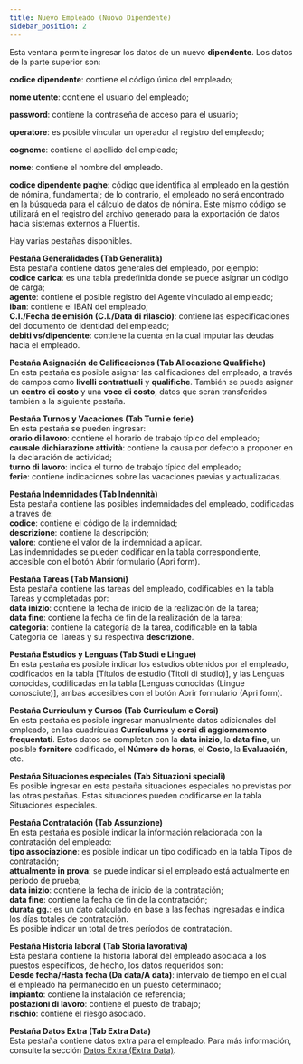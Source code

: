 ```yaml
---
title: Nuevo Empleado (Nuovo Dipendente)
sidebar_position: 2
---
```


Esta ventana permite ingresar los datos de un nuevo **dipendente**. Los datos de la parte superior son:

**codice dipendente**: contiene el código único del empleado;  

**nome utente**: contiene el usuario del empleado;  

**password**: contiene la contraseña de acceso para el usuario;  

**operatore**: es posible vincular un operador al registro del empleado;  

**cognome**: contiene el apellido del empleado;  

**nome**: contiene el nombre del empleado.  

**codice dipendente paghe**: código que identifica al empleado en la gestión de nómina, fundamental; de lo contrario, el empleado no será encontrado en la búsqueda para el cálculo de datos de nómina. Este mismo código se utilizará en el registro del archivo generado para la exportación de datos hacia sistemas externos a Fluentis.  

Hay varias pestañas disponibles.

**Pestaña Generalidades (Tab Generalità)**     
Esta pestaña contiene datos generales del empleado, por ejemplo:  
**codice carica**: es una tabla predefinida donde se puede asignar un código de carga;  
**agente**: contiene el posible registro del Agente vinculado al empleado;  
**iban**: contiene el IBAN del empleado;  
**C.I./Fecha de emisión (C.I./Data di rilascio)**: contiene las especificaciones del documento de identidad del empleado;  
**debiti vs/dipendente**: contiene la cuenta en la cual imputar las deudas hacia el empleado.  

**Pestaña Asignación de Calificaciones (Tab Allocazione Qualifiche)**     
En esta pestaña es posible asignar las calificaciones del empleado, a través de campos como **livelli contrattuali** y **qualifiche**. También se puede asignar un **centro di costo** y una **voce di costo**, datos que serán transferidos también a la siguiente pestaña.  

**Pestaña Turnos y Vacaciones (Tab Turni e ferie)**     
En esta pestaña se pueden ingresar:  
**orario di lavoro**: contiene el horario de trabajo típico del empleado;  
**causale dichiarazione attività**: contiene la causa por defecto a proponer en la declaración de actividad;  
**turno di lavoro**: indica el turno de trabajo típico del empleado;  
**ferie**: contiene indicaciones sobre las vacaciones previas y actualizadas.  

**Pestaña Indemnidades (Tab Indennità)**     
Esta pestaña contiene las posibles indemnidades del empleado, codificadas a través de:  
**codice**: contiene el código de la indemnidad;  
**descrizione**: contiene la descripción;  
**valore**: contiene el valor de la indemnidad a aplicar.  
Las indemnidades se pueden codificar en la tabla correspondiente, accesible con el botón Abrir formulario (Apri form).  

**Pestaña Tareas (Tab Mansioni)**     
Esta pestaña contiene las tareas del empleado, codificables en la tabla Tareas y completadas por:  
**data inizio**: contiene la fecha de inicio de la realización de la tarea;  
**data fine**: contiene la fecha de fin de la realización de la tarea;  
**categoria**: contiene la categoría de la tarea, codificable en la tabla Categoría de Tareas y su respectiva **descrizione**.  

**Pestaña Estudios y Lenguas (Tab Studi e Lingue)**     
En esta pestaña es posible indicar los estudios obtenidos por el empleado, codificados en la tabla [Títulos de estudio (Titoli di studio)], y las Lenguas conocidas, codificadas en la tabla [Lenguas conocidas (Lingue conosciute)], ambas accesibles con el botón Abrir formulario (Apri form).  

**Pestaña Currículum y Cursos (Tab Curriculum e Corsi)**     
En esta pestaña es posible ingresar manualmente datos adicionales del empleado, en las cuadrículas **Currículums** y **corsi di aggiornamento frequentati**. Estos datos se completan con la **data inizio**, la **data fine**, un posible **fornitore** codificado, el **Número de horas**, el **Costo**, la **Evaluación**, etc.  

**Pestaña Situaciones especiales (Tab Situazioni speciali)**     
Es posible ingresar en esta pestaña situaciones especiales no previstas por las otras pestañas. Estas situaciones pueden codificarse en la tabla Situaciones especiales.  

**Pestaña Contratación (Tab Assunzione)**     
En esta pestaña es posible indicar la información relacionada con la contratación del empleado:  
**tipo associazione**: es posible indicar un tipo codificado en la tabla Tipos de contratación;  
**attualmente in prova**: se puede indicar si el empleado está actualmente en período de prueba;  
**data inizio**: contiene la fecha de inicio de la contratación;  
**data fine**: contiene la fecha de fin de la contratación;  
**durata gg.**: es un dato calculado en base a las fechas ingresadas e indica los días totales de contratación.  
Es posible indicar un total de tres períodos de contratación.  

**Pestaña Historia laboral (Tab Storia lavorativa)**     
Esta pestaña contiene la historia laboral del empleado asociada a los puestos específicos, de hecho, los datos requeridos son:  
**Desde fecha/Hasta fecha (Da data/A data)**: intervalo de tiempo en el cual el empleado ha permanecido en un puesto determinado;  
**impianto**: contiene la instalación de referencia;  
**postazioni di lavoro**: contiene el puesto de trabajo;  
**rischio**: contiene el riesgo asociado.  

**Pestaña Datos Extra (Tab Extra Data)**     
Esta pestaña contiene datos extra para el empleado. Para más información, consulte la sección [Datos Extra (Extra Data)](/docs/configurations/utility/extra-data/extradata/search-extradata/).